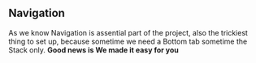 ## Navigation
As we know Navigation is assential part of the project, also the trickiest thing to set up, because sometime we need a Bottom tab sometime the Stack only.
**Good news is We made it easy for you**
